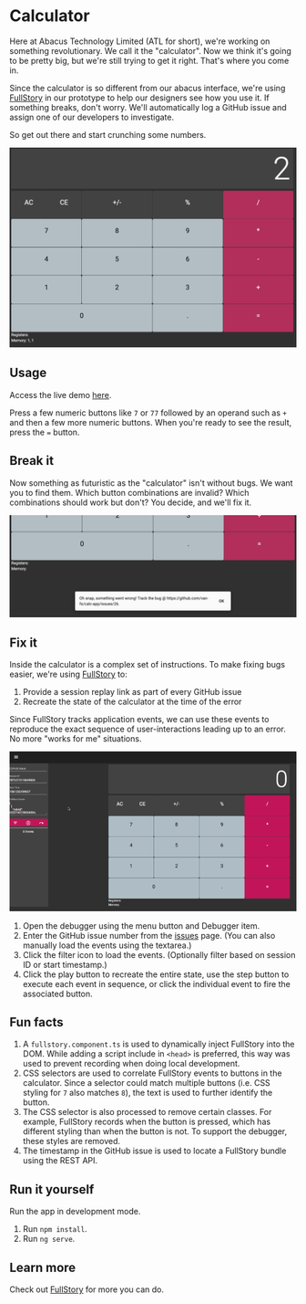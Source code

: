 # Calculator

Here at Abacus Technology Limited (ATL for short), we're working on something revolutionary. We call it the "calculator". Now we think it's going to be pretty big, but we're still trying to get it right. That's where you come in.

Since the calculator is so different from our abacus interface, we're using [FullStory](http://fullstory.com) in our prototype to help our designers see how you use it. If something breaks, don't worry. We'll automatically log a GitHub issue and assign one of our developers to investigate.

So get out there and start crunching some numbers.

![](/screenshots/app.png)

## Usage

Access the live demo [here](http://fs-calc.mybluemix.net).

Press a few numeric buttons like `7` or `77` followed by an operand such as `+` and then a few more numeric buttons. When you're ready to see the result, press the `=` button.

## Break it

Now something as futuristic as the "calculator" isn't without bugs. We want you to find them. Which button combinations are invalid? Which combinations should work but don't? You decide, and we'll fix it.

![](/screenshots/bug.png)

## Fix it

Inside the calculator is a complex set of instructions. To make fixing bugs easier, we're using [FullStory](http://fullstory.com) to:
1. Provide a session replay link as part of every GitHub issue
2. Recreate the state of the calculator at the time of the error

Since FullStory tracks application events, we can use these events to reproduce the exact sequence of user-interactions leading up to an error. No more "works for me" situations.

![](/screenshots/debugger.gif)

1. Open the debugger using the menu button and Debugger item.
2. Enter the GitHub issue number from the [issues](https://github.com/van-fs/calc-app/issues) page. (You can also manually load the events using the textarea.)
3. Click the filter icon to load the events. (Optionally filter based on session ID or start timestamp.)
4. Click the play button to recreate the entire state, use the step button to execute each event in sequence, or click the individual event to fire the associated button.

## Fun facts

1. A `fullstory.component.ts` is used to dynamically inject FullStory into the DOM. While adding a script include in `<head>` is preferred, this way was used to prevent recording when doing local development.
2. CSS selectors are used to correlate FullStory events to buttons in the calculator. Since a selector could match multiple buttons (i.e. CSS styling for `7` also matches `8`), the text is used to further identify the button.
3. The CSS selector is also processed to remove certain classes. For example, FullStory records when the button is pressed, which has different styling than when the button is not. To support the debugger, these styles are removed.
4. The timestamp in the GitHub issue is used to locate a FullStory bundle using the REST API.

## Run it yourself

Run the app in development mode.

1. Run `npm install`.
2. Run `ng serve`.

## Learn more

Check out [FullStory](http://fullstory.com) for more you can do.
